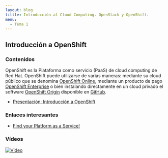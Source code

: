 ```yaml
---
layout: blog
tittle: Introducción al Cloud Computing. OpenStack y OpenShift.
menu:
  - Tema 1
---
```

## Introducción a OpenShift

### Contenidos

OpenShift es la Plataforma como servicio (PaaS) de cloud computing de Red Hat. OpenShift puede utilizarse de varias maneras: mediante su cloud público que se denomina [OpenShift Online](https://www.openshift.com/), mediante un producto de pago [OpenShift Enterprise](https://www.openshift.com/products/enterprise) o bien instalando directamente en un cloud privado el software [OpenShift Origin](http://openshift.github.io/) disponible en [GitHub](https://github.com/openshift).

* [Presentación: Introducción a OpenShift](presentacion_openshift)

### Enlaces interesantes

* [Find your Platform as a Service!](http://www.paasify.it/vendors)

### Vídeos

[![Video](http://img.youtube.com/vi/rbFIHgHDRgo/0.jpg)](http://www.youtube.com/watch?v=rbFIHgHDRgo)
